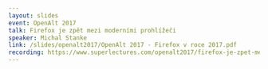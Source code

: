 ```yaml
---
layout: slides
event: OpenAlt 2017
talk: Firefox je zpět mezi moderními prohlížeči
speaker: Michal Stanke
link: /slides/openalt2017/OpenAlt 2017 - Firefox v roce 2017.pdf
recording: https://www.superlectures.com/openalt2017/firefox-je-zpet-mezi-modernimi-prohlizeci
---
```


